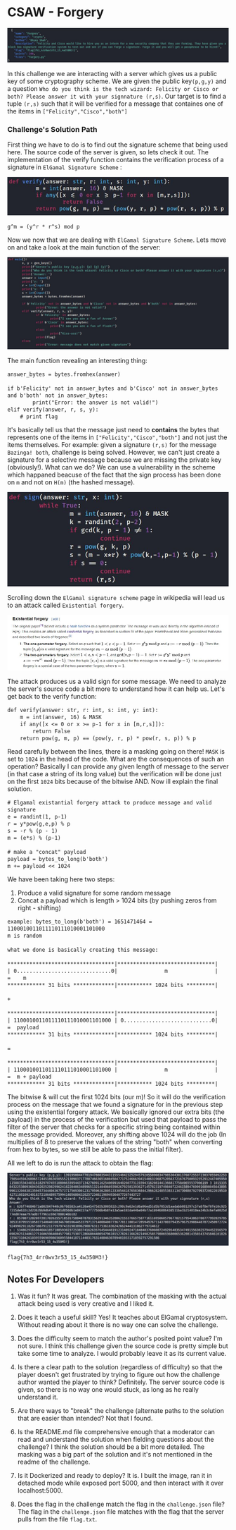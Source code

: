 


# CSAW - Forgery 

![challenge_json](https://github.com/osirislab/CSAW-CTF-2021-Quals/blob/main/crypto/Forgery/testing/writeup-files/challenge_json.JPG)

In this challenge we are interacting with a server which gives us a public key of some cryptography scheme. We are given the public key`(p,g,y)` and a question `Who do you think is the tech wizard: Felicity or Cisco or both? Please answer it with your signnature (r,s)`. Our target is to find a tuple `(r,s)` such that it will be verified for a message that containes one of the items in `["Felicity","Cisco","both"]`

### Challenge's Solution Path

First thing we have to do is to find out the signature scheme that being used here. The source code of the server is given, so lets check it out. The implementation of the verify function contains the verification process of a signature in `ElGamal Signature Scheme` :

![verify_func](https://github.com/osirislab/CSAW-CTF-2021-Quals/blob/main/crypto/Forgery/testing/writeup-files/verify_func.JPG)

```
g^m = (y^r * r^s) mod p
```

Now we now that we are dealing with `ElGamal Signature Scheme`. Lets move on and take a look at the main function of the server:

![main_func](https://github.com/osirislab/CSAW-CTF-2021-Quals/blob/main/crypto/Forgery/testing/writeup-files/main_func.JPG)

The main function revealing an interesting thing:
```
answer_bytes = bytes.fromhex(answer)

if b'Felicity' not in answer_bytes and b'Cisco' not in answer_bytes and b'both' not in answer_bytes:
		print("Error: the answer is not valid!")
elif verify(answer, r, s, y):
	# print flag
```
It's basically tell us that the message just need to **contains** the bytes that represents one of the items in `["Felicity","Cisco","both"]` and not just the items themselves. For example: given a signature `(r,s)` for the message `Bazinga! both`, challenge is being solved. However, we can't just create a signature for a selective message because we are missing the private key (obviously!).
What can we do? We can use a vulnerability in the scheme which happaned beacuse of the fact that the sign process has been done on `m` and not on `H(m)` (the hashed message). 

![sign_func](https://github.com/osirislab/CSAW-CTF-2021-Quals/blob/main/crypto/Forgery/testing/writeup-files/sign_func.JPG)

Scrolling down the `ElGamal signature scheme` page in wikipedia will lead us to an attack called `Existential forgery`. 

![exist_attack](https://github.com/osirislab/CSAW-CTF-2021-Quals/blob/main/crypto/Forgery/testing/writeup-files/exist_attack.JPG)

The attack produces us a valid sign for some message. We need to analyze the server's source code a bit more to understand how it can help us. Let's get back to the verify function:

```
def verify(answer: str, r: int, s: int, y: int):
	m = int(answer, 16) & MASK
	if any([x <= 0 or x >= p-1 for x in [m,r,s]]):
		return False
	return pow(g, m, p) == (pow(y, r, p) * pow(r, s, p)) % p
```
Read carefully between the lines, there is a masking going on there! `MASK` is set to `1024` in the head of the code. What are the consequences of such an operation? Basically I can provide any given length of message to the server (in that case a string of its long value) but the verification will be done just on the first `1024` bits because of the bitwise AND. Now ill explain the final solution.

```
# Elgamal existantial forgery attack to produce message and valid signature
e = randint(1, p-1)
r = y*pow(g,e,p) % p
s = -r % (p - 1)
m = (e*s) % (p-1)

# make a "concat" payload
payload = bytes_to_long(b'both')  
m += payload << 1024
```
We have been taking here two steps:
1. Produce a valid signature for some random message
2. Concat a payload which is length > 1024 bits (by pushing zeros from right - shifting)

```
example: bytes_to_long(b'both') = 1651471464 = 1100010011011110111010001101000
m is random

what we done is basically creating this message:

**********************************|*******************************|
| 0..............................0|               m               |     =    m
************ 31 bits *************|*********** 1024 bits *********|

+

**********************************|*******************************|
| 1100010011011110111010001101000 | 0............................0|     =  payload
************ 31 bits *************|*********** 1024 bits *********|

=

**********************************|*******************************|
| 1100010011011110111010001101000 |               m               |     =  m + payload
************ 31 bits *************|*********** 1024 bits *********|

```
The bitwise & will cut the first 1024 bits (our m)! So it will do the verification process on the message that we found a signature for in the previous step using the existential forgery attack. We basically ignored our extra bits (the payload) in the process of the verification but used that payload to pass the filter of the server that checks for a specific string being contained within the message provided. Moreover, any shifting above 1024 will do the job (In multiplies of 8 to preserve the values of the string "both"  when converting from hex to bytes, so we still be able to pass the initial filter).

All we left to do is run the attack to obtain the flag:

![flag](https://github.com/osirislab/CSAW-CTF-2021-Quals/blob/main/crypto/Forgery/testing/writeup-files/flag.JPG)

`flag{7h3_4rr0wv3r53_15_4w350M3!}`


## Notes For Developers
1.  Was it fun? It was great. The combination of the masking with the actual attack being used is very creative and I liked it. 
    
2.  Does it teach a useful skill? Yes! It teaches about ElGamal cryptosystem. Without reading about it there is no way one can solve the challenge. 
    
3.  Does the difficulty seem to match the author's posited point value? I'm not sure. I think this challenge given the source code is pretty simple but take some time to analyze. I would probably leave it as its current value.
    
4.  Is there a clear path to the solution (regardless of difficulty) so that the player doesn't get frustrated by trying to figure out how the challenge author wanted the player to think? Definitely. The server source code is given, so there is no way one would stuck, as long as he really understand it.
    
5.  Are there ways to "break" the challenge (alternate paths to the solution that are easier than intended? Not that I found.
    
6.  Is the README.md file comprehensive enough that a moderator can read and understand the solution when fielding questions about the challenge? I think the solution should be a bit more detailed. The masking was a big part of the solution and it's not mentioned in the readme of the challenge.
    
7.  Is it Dockerized and ready to deploy? It is. I built the image, ran it in detached mode while exposed port 5000, and then interact with it over localhost:5000.
    
8.  Does the flag in the challenge match the flag in the  `challenge.json`  file? The flag in the  `challenge.json`  file matches with the flag that the server pulls from the file  `flag.txt`.




